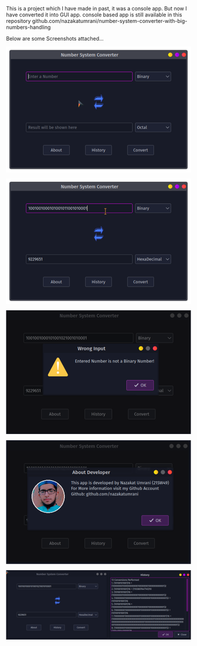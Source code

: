 This is a project which I have made in past, it was a console app.
But now I have converted it into GUI app.
console based app is still available in this repository
github.com/nazakatumrani/number-system-converter-with-big-numbers-handling

Below are some Screenshots attached...

![Screesnhot 1](/Screenshots/01.png?raw=true "Screenshot of Main Window 01")

![Screesnhot 2](/Screenshots/02.png?raw=true "Screenshot of Main Window 02")

![Screesnhot 3](/Screenshots/03.png?raw=true "Screenshot of Main Window 03")

![Screesnhot 4](/Screenshots/04.png?raw=true "About Window")

![Screesnhot 5](/Screenshots/05.png?raw=true "History Window")
